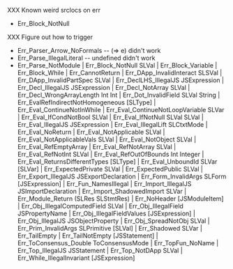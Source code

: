 XXX Known weird srclocs on err
* Err_Block_NotNull

XXX Figure out how to trigger

* Err_Parser_Arrow_NoFormals -- (=> e) didn't work
* Err_Parse_IllegalLiteral -- undefined didn't work
* Err_Parse_NotModule
  | Err_Block_NotNull SLVal
  | Err_Block_Variable
  | Err_Block_While
  | Err_CannotReturn
  | Err_DApp_InvalidInteract SLSVal
  | Err_DApp_InvalidPartSpec SLVal
  | Err_DeclLHS_IllegalJS JSExpression
  | Err_Decl_IllegalJS JSExpression
  | Err_Decl_NotArray SLVal
  | Err_Decl_WrongArrayLength Int Int
  | Err_Dot_InvalidField SLVal String
  | Err_EvalRefIndirectNotHomogeneous [SLType]
  | Err_Eval_ContinueNotInWhile
  | Err_Eval_ContinueNotLoopVariable SLVar
  | Err_Eval_IfCondNotBool SLVal
  | Err_Eval_IfNotNull SLVal SLVal
  | Err_Eval_IllegalJS JSExpression
  | Err_Eval_IllegalLift SLCtxtMode
  | Err_Eval_NoReturn
  | Err_Eval_NotApplicable SLVal
  | Err_Eval_NotApplicableVals SLVal
  | Err_Eval_NotObject SLVal
  | Err_Eval_RefEmptyArray
  | Err_Eval_RefNotArray SLVal
  | Err_Eval_RefNotInt SLVal
  | Err_Eval_RefOutOfBounds Int Integer
  | Err_Eval_ReturnsDifferentTypes [SLType]
  | Err_Eval_UnboundId SLVar [SLVar]
  | Err_ExpectedPrivate SLVal
  | Err_ExpectedPublic SLVal
  | Err_Export_IllegalJS JSExportDeclaration
  | Err_Form_InvalidArgs SLForm [JSExpression]
  | Err_Fun_NamesIllegal
  | Err_Import_IllegalJS JSImportDeclaration
  | Err_Import_ShadowedImport SLVar
  | Err_Module_Return (SLRes SLStmtRes)
  | Err_NoHeader [JSModuleItem]
  | Err_Obj_IllegalComputedField SLVal
  | Err_Obj_IllegalField JSPropertyName
  | Err_Obj_IllegalFieldValues [JSExpression]
  | Err_Obj_IllegalJS JSObjectProperty
  | Err_Obj_SpreadNotObj SLVal
  | Err_Prim_InvalidArgs SLPrimitive [SLVal]
  | Err_Shadowed SLVar
  | Err_TailEmpty
  | Err_TailNotEmpty [JSStatement]
  | Err_ToConsensus_Double ToConsensusMode
  | Err_TopFun_NoName
  | Err_Top_IllegalJS JSStatement
  | Err_Top_NotDApp SLVal
  | Err_While_IllegalInvariant [JSExpression]
